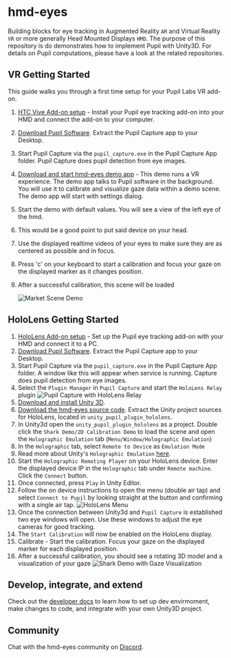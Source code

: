hmd-eyes
========

Building blocks for eye tracking in Augmented Reality `AR` and Virtual Reality `VR` or more generally Head Mounted Displays `HMD`. The purpose of this repository is do demonstrates how to implement Pupil with Unity3D. For details on Pupil computations, please have a look at the related repositories.


## VR Getting Started

This guide walks you through a first time setup for your Pupil Labs VR add-on.

1. [HTC Vive Add-on setup](https://docs.pupil-labs.com/#htc-vive-add-on) - Install your Pupil eye tracking add-on into your HMD and connect the add-on to your computer. 
1. [Download Pupil Software](https://github.com/pupil-labs/pupil/releases/latest). Extract the Pupil Capture app to your Desktop.
1. Start Pupil Capture via the `pupil_capture.exe` in the Pupil Capture App folder. Pupil Capture does pupil detection from eye images.
1. [Download and start hmd-eyes demo app](https://github.com/pupil-labs/hmd-eyes/releases/latest) - This demo runs a VR experience. The demo app talks to Pupil software in  the background. You will use it to calibrate and visualize gaze data within a demo scene. The demo app will start with settings dialog. <!-- insert image of app demo dialog -->
1. Start the demo with default values. You will see a view of the left eye of the hmd.
1. This would be a good point to put said device on your head.
2. Use the displayed realtime videos of your eyes to make sure they are as centered as possible and in focus.
3. Press 'c' on your keyboard to start a calibration and focus your gaze on the displayed marker as it changes position.
4. After a successful calibration, this scene will be loaded 

	![Market Scene Demo](https://github.com/pupil-labs/hmd-eyes/blob/master/GettingStarted/2DMarketScene.png)


## HoloLens Getting Started

1. [HoloLens Add-on setup](https://docs.pupil-labs.com/#hololens-add-on) - Set up the Pupil eye tracking add-on with your HMD and connect it to a PC.
1. [Download Pupil Software](https://github.com/pupil-labs/pupil/releases/latest). Extract the Pupil Capture app to your Desktop.
1. Start Pupil Capture via the `pupil_capture.exe` in the Pupil Capture App folder. A window like this will appear when service is running. Capture does pupil detection from eye images.
1. Select the `Plugin Manager` in `Pupil Capture` and start the `HoloLens Relay` plugin ![Pupil Capture with HoloLens Relay](https://github.com/pupil-labs/hmd-eyes/blob/master/GettingStarted/PupilCaptureWithHoloLensRelay.png)
1. [Download and install Unity 3D](https://store.unity.com/).
1. [Download the hmd-eyes source code](https://github.com/pupil-labs/hmd-eyes/releases/latest). Extract the Unity project sources for HoloLens, located in `unity_pupil_plugin_hololens`.
1. In Unity3d open the `unity_pupil_plugin_hololens` as a project. Double click the `Shark Demo/2D Calibration Demo` to load the scene and open the `Holographic Emulation` tab (`Menu/Window/Holographic Emulation`)
1. In the `Holographic` tab, select `Remote to Device` as `Emulation Mode`
1. Read more about Unity's `Holographic Emulation` [here](https://docs.unity3d.com/550/Documentation/Manual/windowsholographic-emulation.html).
1. Start the `Holographic Remoting Player` on your HoloLens device. Enter the displayed device IP in the `Holographic` tab under `Remote machine`. Click the `Connect` button.
1. Once connected, press `Play` in Unity Editor.
1. Follow the on device instructions to open the menu (double air tap) and select `Connect to Pupil` by looking straight at the button and confirming with a single air tap. ![HoloLens Menu](https://github.com/pupil-labs/hmd-eyes/blob/master/GettingStarted/HoloLensMenu.png)
1. Once the connection between Unity3d and `Pupil Capture` is established two eye windows will open. Use these windows to adjust the eye cameras for good tracking.
1. The `Start Calibration` will now be enabled on the HoloLens display.
1. Calibrate - Start the calibration. Focus your gaze on the displayed marker for each displayed position.
1. After a successful calibration, you should see a rotating 3D model  and a visualization of your gaze ![Shark Demo with Gaze Visualization](https://github.com/pupil-labs/hmd-eyes/blob/master/GettingStarted/2DDemoHoloLens.png)

## Develop, integrate, and extend

Check out the [developer docs](https://github.com/pupil-labs/hmd-eyes/blob/master/Developer.md) to learn  how to set up dev envirmoment, make changes to code, and integrate with your own Unity3D project.

## Community

Chat with the hmd-eyes community on [Discord](https://discord.gg/PahDtSH).
